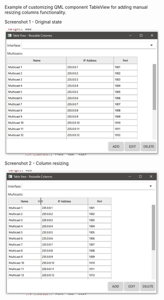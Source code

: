 Example of customizing QML component TableView for adding manual resizing columns functionality.

Screenshot 1 - Original state

![Screenshot 1 - Original state](https://github.com/antzol/QML-Examples/blob/main/TableViewWithResizableColumns/screenshots/01%20original%20state.png)

Screenshot 2 - Column resizing

![Screenshot 2 - Column resizing](https://github.com/antzol/QML-Examples/blob/main/TableViewWithResizableColumns/screenshots/02%20column%20resizing.png)
